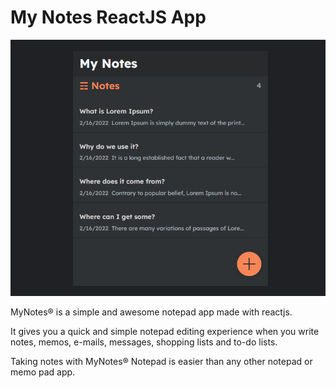 # My Notes ReactJS App

![Screenshot](my-notes-app.png)

MyNotes® is a simple and awesome notepad app made with reactjs. 

It gives you a quick and simple notepad editing experience when you write notes, memos, e-mails, messages, shopping lists and to-do lists. 

Taking notes with MyNotes® Notepad is easier than any other notepad or memo pad app.
